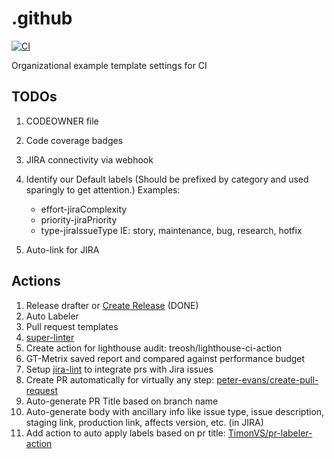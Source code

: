 # .github

[![CI](https://github.com/Binary-Catalyst/.github/actions/workflows/ci-sandbox.yml/badge.svg)](https://github.com/Binary-Catalyst/.github/actions/workflows/ci-sandbox.yml)

Organizational example template settings for CI

## TODOs

1. CODEOWNER file
2. Code coverage badges
3. JIRA connectivity via webhook
4. Identify our Default labels (Should be prefixed by category and used sparingly to get attention.) Examples:

   - effort-jiraComplexity
   - priority-jiraPriority
   - type-jiraIssueType IE: story, maintenance, bug, research, hotfix

5. Auto-link for JIRA

## Actions

1. Release drafter or [Create
   Release](https://github.com/actions/create-release) (DONE)
2. Auto Labeler
3. Pull request templates
4. [super-linter](https://github.com/marketplace/actions/super-linter)
5. Create action for lighthouse audit: treosh/lighthouse-ci-action
6. GT-Metrix saved report and compared against performance budget
7. Setup [jira-lint](https://github.com/marketplace/actions/jira-lint) to integrate prs with Jira issues
8. Create PR automatically for virtually any step: [peter-evans/create-pull-request](https://github.com/peter-evans/create-pull-request)
9. Auto-generate PR Title based on branch name
10. Auto-generate body with ancillary info like issue type, issue description, staging link, production link, affects version, etc. (in JIRA)
11. Add action to auto apply labels based on pr title: [TimonVS/pr-labeler-action](https://github.com/TimonVS/pr-labeler-action)
